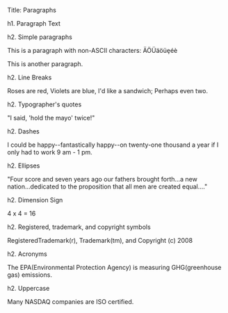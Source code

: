 Title: Paragraphs

h1. Paragraph Text

h2. Simple paragraphs

This is a paragraph with non-ASCII characters: ÄÖÜäöüȩéè

This is another paragraph.

h2. Line Breaks

Roses are red,
Violets are blue,
I'd like a sandwich;
Perhaps even two.

h2. Typographer's quotes

"I said, 'hold the mayo' twice!"

h2. Dashes

I could be happy--fantastically happy--on twenty-one thousand a year if I only had to work 9 am - 1 pm.

h2. Ellipses

"Four score and seven years ago our fathers brought forth...a new nation...dedicated to the proposition that all men are created equal...."

h2. Dimension Sign

4 x 4 = 16

h2. Registered, trademark, and copyright symbols

RegisteredTrademark(r), Trademark(tm), and Copyright (c) 2008

h2. Acronyms

The EPA(Environmental Protection Agency) is measuring GHG(greenhouse gas) emissions.

h2. Uppercase

Many NASDAQ companies are ISO certified.

